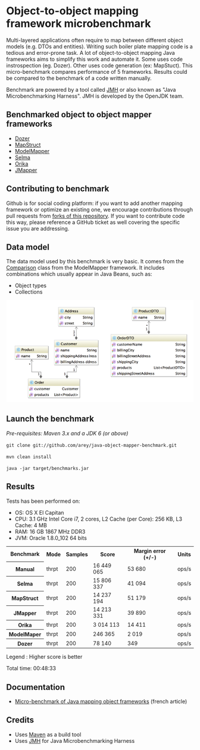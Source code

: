 # Object-to-object mapping framework microbenchmark #

Multi-layered applications often require to map between different object models (e.g. DTOs and entities). 
Writing such boiler plate mapping code is a tedious and error-prone task.
A lot of object-to-object mapping Java frameworks aims to simplify this work and automate it.
Some uses code instrospection (eg. Dozer). Other uses code generation (ex: MapStuct).
This micro-benchmark compares performance of 5 frameworks. Results could be compared to the benchmark of a code written manually. 

Benchmark are powered by a tool called [JMH](http://openjdk.java.net/projects/code-tools/jmh/) or also known as "Java Microbenchmarking Harness".
JMH is developed by the OpenJDK team. 

## Benchmarked object to object mapper frameworks ##

- [Dozer](https://github.com/DozerMapper/dozer)
- [MapStruct](http://mapstruct.org/)
- [ModelMapper](http://modelmapper.org/)
- [Selma](http://www.selma-java.org/)
- [Orika](https://github.com/orika-mapper/orika)
- [JMapper](https://github.com/jmapper-framework/jmapper-core)

## Contributing to benchmark ##


Github is for social coding platform: if you want to add another mapping framework or optimize an existing one, we encourage contributions through pull requests from [forks of this repository](http://help.github.com/forking/). If you want to contribute code this way, please reference a GitHub ticket as well covering the specific issue you are addressing.


## Data model ##

The data model used by this benchmark is very basic. It comes from the [Comparison](https://github.com/jhalterman/modelmapper/blob/master/core/src/test/java/org/modelmapper/performance/Comparison.java) class from the ModelMapper framework.
It includes combinations which usually appear in Java Beans, such as:

* Object types
* Collections

![Data model UML diagram](/model.png)

## Launch the benchmark ##

_Pre-requisites: Maven 3.x and a JDK 6 (or above)_

``git clone git://github.com/arey/java-object-mapper-benchmark.git``

``mvn clean install``

``java -jar target/benchmarks.jar``

## Results ##

Tests has been performed on:

* OS: OS X El Capitan
* CPU: 3.1 GHz Intel Core i7, 2 cores, L2 Cache (per Core): 256 KB,  L3 Cache: 4 MB
* RAM: 16 GB 1867 MHz DDR3
* JVM: Oracle 1.8.0_102 64 bits

<table>
    <tr>
        <th>Benchmark</th><th>Mode</th><th>Samples</th><th>Score</th><th>Margin error (+/-)</th><th>Units</th>
    </tr>
    <tr>
        <th>Manual</th><td>thrpt</td><td>200</td><td>16 449 065</td><td>53 680</td><td>ops/s</td>
    </tr>
    <tr>
        <th>Selma</th><td>thrpt</td><td>200</td><td>15 806 337</td><td>41 094</td><td>ops/s</td>
    </tr>
    <tr>        
        <th>MapStruct</th><td>thrpt</td><td>200</td><td>14 237 194</td><td>51 179</td><td>ops/s</td>
    </tr>
    <tr>
        <th>JMapper</th><td>thrpt</td><td>200</td><td>14 213 331</td><td>39 890</td><td>ops/s</td>
    </tr>
    <tr>
        <th>Orika</th><td>thrpt</td><td>200</td><td>3 014 113</td><td>14 411</td><td>ops/s</td>
    </tr>
    <tr>       
        <th>ModelMaper</th><td>thrpt</td><td>200</td><td>246 365</td><td>2 019</td><td>ops/s</td>
    </tr>
    <tr>
        <th>Dozer</th><td>thrpt</td><td>200</td><td>78 140</td><td>349</td><td>ops/s</td>
    </tr>
</table>

Legend : Higher score is better

Total time: 00:48:33

## Documentation ##

* [Micro-benchmark of Java mapping object frameworks](http://javaetmoi.com/2015/09/benchmark-frameworks-java-mapping-objet/) (french article)


## Credits ##

* Uses [Maven](http://maven.apache.org/) as a build tool
* Uses [JMH](http://openjdk.java.net/projects/code-tools/jmh/) for Java Microbenchmarking Harness